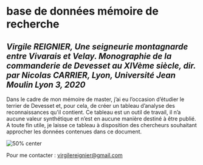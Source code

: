 # base de données mémoire de recherche

## *Virgile REIGNIER, Une seigneurie montagnarde entre Vivarais et Velay. Monographie de la commanderie de Devesset au XIVème siècle, dir. par Nicolas CARRIER, Lyon, Université Jean Moulin Lyon 3, 2020*

Dans le cadre de mon mémoire de master, j’ai eu l’occasion d’étudier le terrier de Devesset et, pour cela, de créer un tableau d’analyse des reconnaissances qu'il contient. Ce tableau est un outil de travail, il n’a aucune valeur synthétique et n’est en aucune manière destiné à être publié. A toute fin utile, je laisse ce tableau à disposition des chercheurs souhaitant approcher les données contenues dans ce document.

![50% center](devesset.png)

Pour me contacter : virgilereignier@gmail.com
